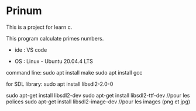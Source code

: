 # Prinum

This is a project for learn c.

This program calculate primes numbers.

- ide : VS code

- OS  : Linux - Ubuntu 20.04.4 LTS

command line:
sudo apt install make
sudo apt install gcc

for SDL library:
sudo apt install libsdl2-2.0-0 

sudo apt-get install libsdl2-dev
sudo apt-get install libsdl2-ttf-dev //pour les polices
sudo apt-get install libsdl2-image-dev //pour les images (png et jpg)
